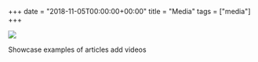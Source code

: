 +++
date = "2018-11-05T00:00:00+00:00"
title = "Media"
tags = ["media"]
+++

<img src="/img/cover.jpg" style="display: block; margin: 0 auto;">

Showcase examples of articles
add videos 
